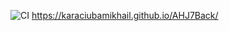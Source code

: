 ![CI](https://github.com/karaciubamikhail/AHJ-1/actions/workflows/web.yml/badge.svg) 
https://karaciubamikhail.github.io/AHJ7Back/
